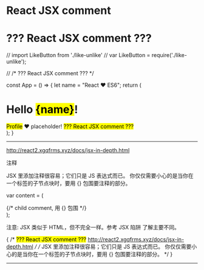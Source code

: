 # React JSX comment   



# ??? React JSX comment ???

// import LikeButton from './like-unlike'
// var LikeButton = require('./like-unlike');



// /*<LikeButton /> ??? React JSX comment ??? */




const App = () => {
    let name = "React ❤ ES6";
    return (
        <div>
            <p>
                <h1>
                    Hello <mark>{name}</mark>!
                </h1>
            </p>
            <span>
                <mark>Profile</mark> ❤ placeholder!
            </span>
            <mark>??? React JSX comment ???</mark>
        </div>
    );
}



*******************************************************************************
http://react2.xgqfrms.xyz/docs/jsx-in-depth.html


注释

JSX 里添加注释很容易；它们只是 JS 表达式而已。
你仅仅需要小心的是当你在一个标签的子节点块时，要用 {} 包围要注释的部分。

var content = (
  <Nav>
    {/* child comment, 用 {} 包围 */}
    <Person
      /* 多
         行
         注
         释 */
      name={window.isLoggedIn ? window.name : ''} // 行尾注释
    />
  </Nav>
);

注意:
JSX 类似于 HTML，但不完全一样。参考 JSX 陷阱 了解主要不同。



{
    /*
    <mark>??? React JSX comment ???</mark>
    http://react2.xgqfrms.xyz/docs/jsx-in-depth.html
    <LikeButton />
    */
    /*
    JSX 里添加注释很容易；它们只是 JS 表达式而已。
    你仅仅需要小心的是当你在一个标签的子节点块时，要用 {} 包围要注释的部分。
    */
}

*******************************************************************************









